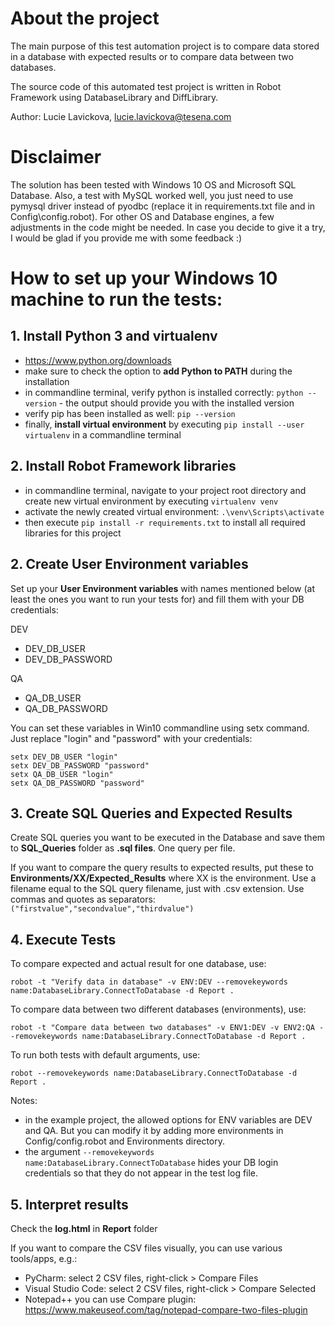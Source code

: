 # About the project
The main purpose of this test automation project is to compare data stored in a database with expected results or to compare data between two databases.

The source code of this automated test project is written in Robot Framework using DatabaseLibrary and DiffLibrary.

Author: Lucie Lavickova, lucie.lavickova@tesena.com

# Disclaimer
The solution has been tested with Windows 10 OS and Microsoft SQL Database. Also, a test with MySQL worked well, you just need to use pymysql driver instead of pyodbc (replace it in requirements.txt file and in Config\config.robot). For other OS and Database engines, a few adjustments in the code might be needed. In case you decide to give it a try, I would be glad if you provide me with some feedback :)

# How to set up your Windows 10 machine to run the tests:

## 1. Install Python 3 and virtualenv
- https://www.python.org/downloads
- make sure to check the option to **add Python to PATH** during the installation
- in commandline terminal, verify python is installed correctly: `python --version` - the output should provide you with the installed version
- verify pip has been installed as well: `pip --version`
- finally, **install virtual environment** by executing `pip install --user virtualenv` in a commandline terminal

## 2. Install Robot Framework libraries
- in commandline terminal, navigate to your project root directory and create new virtual environment by executing `virtualenv venv`
- activate the newly created virtual environment: `.\venv\Scripts\activate`
- then execute `pip install -r requirements.txt` to install all required libraries for this project

## 2. Create User Environment variables
Set up your **User Environment variables** with names mentioned below (at least the ones you want to run your tests for) and fill them with your DB credentials:

DEV
* DEV_DB_USER
* DEV_DB_PASSWORD

QA
* QA_DB_USER
* QA_DB_PASSWORD

You can set these variables in Win10 commandline using setx command. Just replace "login" and "password" with your credentials:
```
setx DEV_DB_USER "login"
setx DEV_DB_PASSWORD "password"
setx QA_DB_USER "login"
setx QA_DB_PASSWORD "password"
```

## 3. Create SQL Queries and Expected Results
Create SQL queries you want to be executed in the Database and save them to **SQL_Queries** folder as **.sql files**. One query per file.

If you want to compare the query results to expected results, put these to **Environments/XX/Expected_Results** where XX is the environment. Use a filename equal to the SQL query filename, just with .csv extension. Use commas and quotes as separators: `("firstvalue","secondvalue","thirdvalue")`

## 4. Execute Tests
To compare expected and actual result for one database, use:

``robot -t "Verify data in database" -v ENV:DEV --removekeywords name:DatabaseLibrary.ConnectToDatabase -d Report .``

To compare data between two different databases (environments), use:

``robot -t "Compare data between two databases" -v ENV1:DEV -v ENV2:QA --removekeywords name:DatabaseLibrary.ConnectToDatabase -d Report .``

To run both tests with default arguments, use:

``robot --removekeywords name:DatabaseLibrary.ConnectToDatabase -d Report .``

Notes: 
- in the example project, the allowed options for ENV variables are DEV and QA. But you can modify it by adding more environments in Config/config.robot and Environments directory.
- the argument ``--removekeywords name:DatabaseLibrary.ConnectToDatabase`` hides your DB login credentials so that they do not appear in the test log file.

## 5. Interpret results
Check the **log.html** in **Report** folder

If you want to compare the CSV files visually, you can use various tools/apps, e.g.:
- PyCharm: select 2 CSV files, right-click > Compare Files
- Visual Studio Code: select 2 CSV files, right-click > Compare Selected
- Notepad++ you can use Compare plugin: https://www.makeuseof.com/tag/notepad-compare-two-files-plugin

